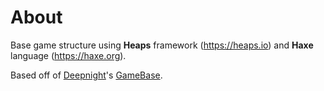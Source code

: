 # About

Base game structure using **Heaps** framework (https://heaps.io) and **Haxe** language (https://haxe.org).

Based off of [Deepnight](https://deepnight.net/)'s [GameBase](https://github.com/deepnight/gameBase/).
